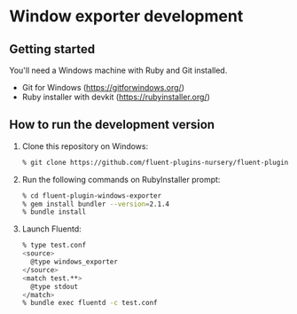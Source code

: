 # Window exporter development

## Getting started

You'll need a Windows machine with Ruby and Git installed.

 * Git for Windows (https://gitforwindows.org/)
 * Ruby installer with devkit (https://rubyinstaller.org/)

## How to run the development version

 1. Clone this repository on Windows:
    ```sh
    % git clone https://github.com/fluent-plugins-nursery/fluent-plugin-windows-exporter/
    ```
 2. Run the following commands on RubyInstaller prompt:
    ```sh
    % cd fluent-plugin-windows-exporter
    % gem install bundler --version=2.1.4
    % bundle install
    ```
 3. Launch Fluentd:
    ```sh
    % type test.conf
    <source>
      @type windows_exporter
    </source>
    <match test.**>
      @type stdout
    </match>
    % bundle exec fluentd -c test.conf
    ```
